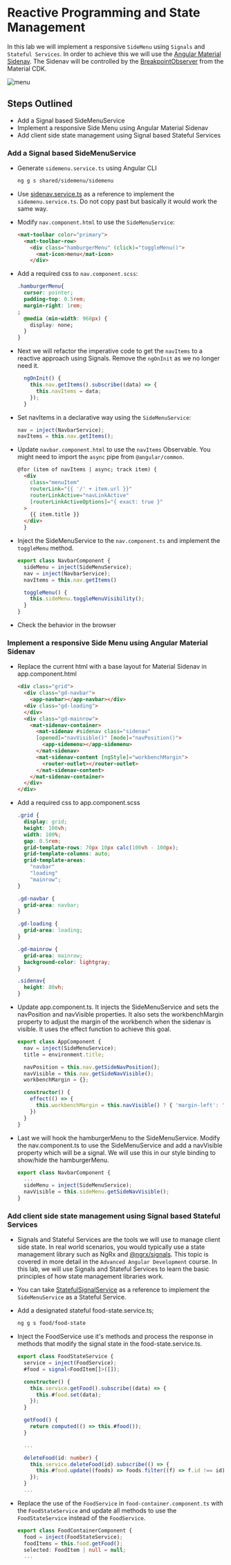 # Reactive Programming and State Management

In this lab we will implement a responsive `SideMenu` using `Signals` and `Stateful Services`. In order to achieve this we will use the [Angular Material Sidenav](https://material.angular.io/components/sidenav/overview). The Sidenav will be controlled by the [BreakpointObserver](https://material.angular.io/cdk/layout/overview) from the Material CDK.

![menu](_images/menu.jpg)

## Steps Outlined

- Add a Signal based SideMenuService
- Implement a responsive Side Menu using Angular Material Sidenav
- Add client side state management using Signal based Stateful Services

### Add a Signal based SideMenuService

- Generate `sidemenu.service.ts` using Angular CLI

  ```bash
  ng g s shared/sidemenu/sidemenu 
  ```

- Use [sidenav.service.ts](/demos/07-reactive-state/reactive-state/src/app/shared/sidenav/sidenav.service.ts) as a reference to implement the `sidemenu.service.ts`. Do not copy past but basically it would work the same way. 

- Modify `nav.component.html` to use the `SideMenuService`:

  ```html
  <mat-toolbar color="primary">
    <mat-toolbar-row>
      <div class="hamburgerMenu" (click)="toggleMenu()">
        <mat-icon>menu</mat-icon>
      </div>
  ```

- Add a required css to `nav.component.scss`:

  ```css
  .hamburgerMenu{
    cursor: pointer;
    padding-top: 0.5rem;
    margin-right: 1rem;
  ;
    @media (min-width: 960px) {
      display: none;
    }
  }
  ```

- Next we will refactor the imperative code to get the `navItems` to a reactive approach using Signals. Remove the `ngOnInit` as we no longer need it.

  ```typescript
    ngOnInit() {
      this.nav.getItems().subscribe((data) => {
        this.navItems = data;
      });
    }
  ```

- Set navItems in a declarative way using the `SideMenuService`:

  ```typescript
  nav = inject(NavbarService);
  navItems = this.nav.getItems();
  ```  

- Update `navbar.component.html` to use the `navItems` Observable. You might need to import the `async` pipe from `@angular/common`.

  ```html
  @for (item of navItems | async; track item) {
    <div
      class="menuItem"
      routerLink="{{ '/' + item.url }}"
      routerLinkActive="navLinkActive"
      [routerLinkActiveOptions]="{ exact: true }"
    >
      {{ item.title }}
    </div>
    }
  ```

- Inject the SideMenuService to the `nav.component.ts` and implement the `toggleMenu` method.

  ```typescript
  export class NavbarComponent {
    sideMenu = inject(SideMenuService);
    nav = inject(NavbarService);
    navItems = this.nav.getItems()

    toggleMenu() {
      this.sideMenu.toggleMenuVisibility();
    }
  }
  ```

- Check the behavior in the browser

### Implement a responsive Side Menu using Angular Material Sidenav

- Replace the current html with a base layout for Material Sidenav in app.component.html    

  ```html
  <div class="grid">
    <div class="gd-navbar">
      <app-navbar></app-navbar></div>
    <div class="gd-loading">    
    </div>
    <div class="gd-mainrow">
      <mat-sidenav-container>
        <mat-sidenav #sidenav class="sidenav"
        [opened]="navVisible()" [mode]="navPosition()">
          <app-sidemenu></app-sidemenu>
        </mat-sidenav>
        <mat-sidenav-content [ngStyle]="workbenchMargin">
          <router-outlet></router-outlet>
        </mat-sidenav-content>
      </mat-sidenav-container>
    </div>
  </div>
  ``` 
- Add a required css to app.component.scss

  ```css
  .grid {
    display: grid;
    height: 100vh;
    width: 100%;
    gap: 0.5rem;
    grid-template-rows: 70px 10px calc(100vh - 100px);
    grid-template-columns: auto;
    grid-template-areas:
      "navbar"
      "loading"
      "mainrow";
  }

  .gd-navbar {
    grid-area: navbar;
  }

  .gd-loading {
    grid-area: loading;
  }

  .gd-mainrow {
    grid-area: mainrow;
    background-color: lightgray;
  }

  .sidenav{
    height: 80vh;
  }
  ```

- Update app.component.ts. It injects the SideMenuService and sets the navPosition and navVisible properties. It also sets the workbenchMargin property to adjust the margin of the workbench when the sidenav is visible. It uses the effect function to achieve this goal.

  ```typescript
  export class AppComponent {
    nav = inject(SideMenuService);
    title = environment.title;

    navPosition = this.nav.getSideNavPosition();
    navVisible = this.nav.getSideNavVisible();
    workbenchMargin = {};

    constructor() {
      effect(() => {
        this.workbenchMargin = this.navVisible() ? { 'margin-left': '0.5rem' } : {};
      })
    }
  }
  ```

- Last we will hook the hamburgerMenu to the SideMenuService. Modify the nav.component.ts to use the SideMenuService and add a navVisible property which will be a signal<boolean>. We will use this in our style binding to show/hide the hamburgerMenu.

  ```typescript
  export class NavbarComponent {
    ...
    sideMenu = inject(SideMenuService);
    navVisible = this.sideMenu.getSideNavVisible();
  }
  ``` 

### Add client side state management using Signal based Stateful Services

- Signals and Stateful Services are the tools we will use to manage client side state. In real world scenarios, you would typically use a state management library such as NgRx and [@ngrx/signals](https://ngrx.io/guide/signals). This topic is covered in more detail in the `Advanced Angular Development` course. In this lab, we will use Signals and Stateful Services to learn the basic principles of how state management libraries work.
 

- You can take [StatefulSignalService](/demos/07-reactive-state/reactive-state/src/app/demos/samples/stateful-signals/stateful-signals.service.ts) as a reference to implement the `SideMenuService` as a Stateful Service. 

- Add a designated stateful food-state.service.ts;

  ```bash
  ng g s food/food-state
  ```

- Inject the FoodService use it's methods and process the response in methods that modify the signal state in the food-state.service.ts. 

  ```typescript
  export class FoodStateService {
    service = inject(FoodService);
    #food = signal<FoodItem[]>([]);

    constructor() {
      this.service.getFood().subscribe((data) => {
        this.#food.set(data);
      });
    }

    getFood() {
      return computed(() => this.#food());
    }

    ...

    deleteFood(id: number) {
      this.service.deleteFood(id).subscribe(() => {
        this.#food.update((foods) => foods.filter((f) => f.id !== id));
      });
    }
    ...
  ```

- Replace the use of the `FoodService` in `food-container.component.ts` with the `FoodStateService` and update all methods to use the `FoodStateService` instead of the `FoodService`.

  ```typescript
  export class FoodContainerComponent {
    food = inject(FoodStateService);
    foodItems = this.food.getFood();
    selected: FoodItem | null = null;
    ...
  ```